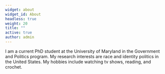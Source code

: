 ```yaml
---
widget: about
widget_id: About
headless: true
weight: 20
title: ""
active: true
author: admin
---
```

I am a current PhD student at the University of Maryland in the Government and Politics program. My research interests are race and identity politics in the United States. My hobbies include watching tv shows, reading, and crochet.